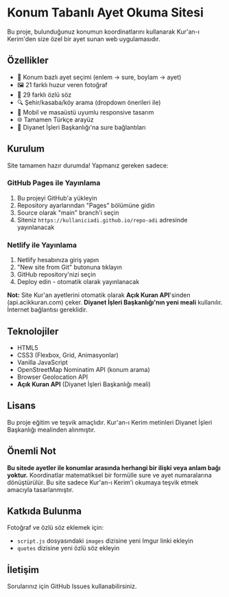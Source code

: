 # Konum Tabanlı Ayet Okuma Sitesi

Bu proje, bulunduğunuz konumun koordinatlarını kullanarak Kur'an-ı Kerim'den size özel bir ayet sunan web uygulamasıdır.

## Özellikler

- 📍 Konum bazlı ayet seçimi (enlem → sure, boylam → ayet)
- 🖼️ 21 farklı huzur veren fotoğraf
- 💭 29 farklı özlü söz
- 🔍 Şehir/kasaba/köy arama (dropdown önerileri ile)
- 📱 Mobil ve masaüstü uyumlu responsive tasarım
- 🌐 Tamamen Türkçe arayüz
- 🔗 Diyanet İşleri Başkanlığı'na sure bağlantıları

## Kurulum

Site tamamen hazır durumda! Yapmanız gereken sadece:

### GitHub Pages ile Yayınlama

1. Bu projeyi GitHub'a yükleyin
2. Repository ayarlarından "Pages" bölümüne gidin
3. Source olarak "main" branch'i seçin
4. Siteniz `https://kullaniciadi.github.io/repo-adi` adresinde yayınlanacak

### Netlify ile Yayınlama

1. Netlify hesabınıza giriş yapın
2. "New site from Git" butonuna tıklayın
3. GitHub repository'nizi seçin
4. Deploy edin - otomatik olarak yayınlanacak

**Not:** Site Kur'an ayetlerini otomatik olarak **Açık Kuran API**'sinden (api.acikkuran.com) çeker. **Diyanet İşleri Başkanlığı'nın yeni meali** kullanılır. İnternet bağlantısı gereklidir.

## Teknolojiler

- HTML5
- CSS3 (Flexbox, Grid, Animasyonlar)
- Vanilla JavaScript
- OpenStreetMap Nominatim API (konum arama)
- Browser Geolocation API
- **Açık Kuran API** (Diyanet İşleri Başkanlığı meali)

## Lisans

Bu proje eğitim ve teşvik amaçlıdır. Kur'an-ı Kerim metinleri Diyanet İşleri Başkanlığı mealinden alınmıştır.

## Önemli Not

**Bu sitede ayetler ile konumlar arasında herhangi bir ilişki veya anlam bağı yoktur.** Koordinatlar matematiksel bir formülle sure ve ayet numaralarına dönüştürülür. Bu site sadece Kur'an-ı Kerim'i okumaya teşvik etmek amacıyla tasarlanmıştır.

## Katkıda Bulunma

Fotoğraf ve özlü söz eklemek için:
- `script.js` dosyasındaki `images` dizisine yeni Imgur linki ekleyin
- `quotes` dizisine yeni özlü söz ekleyin

## İletişim

Sorularınız için GitHub Issues kullanabilirsiniz.
